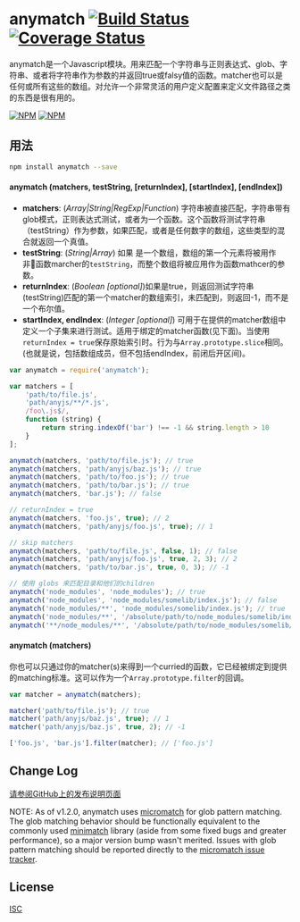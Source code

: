 
anymatch [![Build Status](https://travis-ci.org/es128/anymatch.svg?branch=master)](https://travis-ci.org/es128/anymatch) [![Coverage Status](https://img.shields.io/coveralls/es128/anymatch.svg?branch=master)](https://coveralls.io/r/es128/anymatch?branch=master)
======

anymatch是一个Javascript模块。用来匹配一个字符串与正则表达式、glob、字符串、或者将字符串作为参数的并返回true或falsy值的函数。matcher也可以是任何或所有这些的数组。对允许一个非常灵活的用户定义配置来定义文件路径之类的东西是很有用的。

[![NPM](https://nodei.co/npm/anymatch.png?downloads=true&downloadRank=true&stars=true)](https://nodei.co/npm/anymatch/)
[![NPM](https://nodei.co/npm-dl/anymatch.png?height=3&months=9)](https://nodei.co/npm-dl/anymatch/)

用法
-----
```sh
npm install anymatch --save
```

#### anymatch (matchers, testString, [returnIndex], [startIndex], [endIndex])
* __matchers__: (_Array|String|RegExp|Function_)
字符串被直接匹配，字符串带有glob模式，正则表达式测试，或者为一个函数。这个函数将测试字符串（testString）作为参数，如果匹配，或者是任何数字的数组，这些类型的混合就返回一个真值。
* __testString__: (_String|Array_) 如果
是一个数组，数组的第一个元素将被用作非函数marcher的`testString`，而整个数组将被应用作为函数mathcer的参数。
* __returnIndex__: (_Boolean [optional]_)如果是true，则返回测试字符串(testString)匹配的第一个matcher的数组索引，未匹配到，则返回-1，而不是一个布尔值。
* __startIndex, endIndex__: (_Integer [optional]_) 可用于在提供的matcher数组中定义一个子集来进行测试。适用于绑定的matcher函数(见下面)。当使用`returnIndex = true`保存原始索引时。行为与`Array.prototype.slice`相同。(也就是说，包括数组成员，但不包括endIndex，前闭后开区间)。

```js
var anymatch = require('anymatch');

var matchers = [
	'path/to/file.js',
	'path/anyjs/**/*.js',
	/foo\.js$/,
	function (string) {
		return string.indexOf('bar') !== -1 && string.length > 10
	}
];

anymatch(matchers, 'path/to/file.js'); // true
anymatch(matchers, 'path/anyjs/baz.js'); // true
anymatch(matchers, 'path/to/foo.js'); // true
anymatch(matchers, 'path/to/bar.js'); // true
anymatch(matchers, 'bar.js'); // false

// returnIndex = true
anymatch(matchers, 'foo.js', true); // 2
anymatch(matchers, 'path/anyjs/foo.js', true); // 1

// skip matchers
anymatch(matchers, 'path/to/file.js', false, 1); // false
anymatch(matchers, 'path/anyjs/foo.js', true, 2, 3); // 2
anymatch(matchers, 'path/to/bar.js', true, 0, 3); // -1

// 使用 globs 来匹配目录和他们的children
anymatch('node_modules', 'node_modules'); // true
anymatch('node_modules', 'node_modules/somelib/index.js'); // false
anymatch('node_modules/**', 'node_modules/somelib/index.js'); // true
anymatch('node_modules/**', '/absolute/path/to/node_modules/somelib/index.js'); // false
anymatch('**/node_modules/**', '/absolute/path/to/node_modules/somelib/index.js'); // true
```

#### anymatch (matchers)
你也可以只通过你的matcher(s)来得到一个curried的函数，它已经被绑定到提供的matching标准。这可以作为一个`Array.prototype.filter`的回调。

```js
var matcher = anymatch(matchers);

matcher('path/to/file.js'); // true
matcher('path/anyjs/baz.js', true); // 1
matcher('path/anyjs/baz.js', true, 2); // -1

['foo.js', 'bar.js'].filter(matcher); // ['foo.js']
```

Change Log
----------
[请参阅GitHub上的发布说明页面](https://github.com/es128/anymatch/releases)

NOTE: As of v1.2.0, anymatch uses [micromatch](https://github.com/jonschlinkert/micromatch)
for glob pattern matching. The glob matching behavior should be functionally
equivalent to the commonly used [minimatch](https://github.com/isaacs/minimatch)
library (aside from some fixed bugs and greater performance), so a major
version bump wasn't merited. Issues with glob pattern matching should be
reported directly to the [micromatch issue tracker](https://github.com/jonschlinkert/micromatch/issues).

License
-------
[ISC](https://raw.github.com/es128/anymatch/master/LICENSE)


